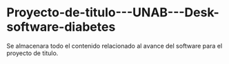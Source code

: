 # Proyecto-de-titulo---UNAB---Desk-software-diabetes
Se almacenara todo el contenido relacionado al avance del software para el proyecto de titulo.

